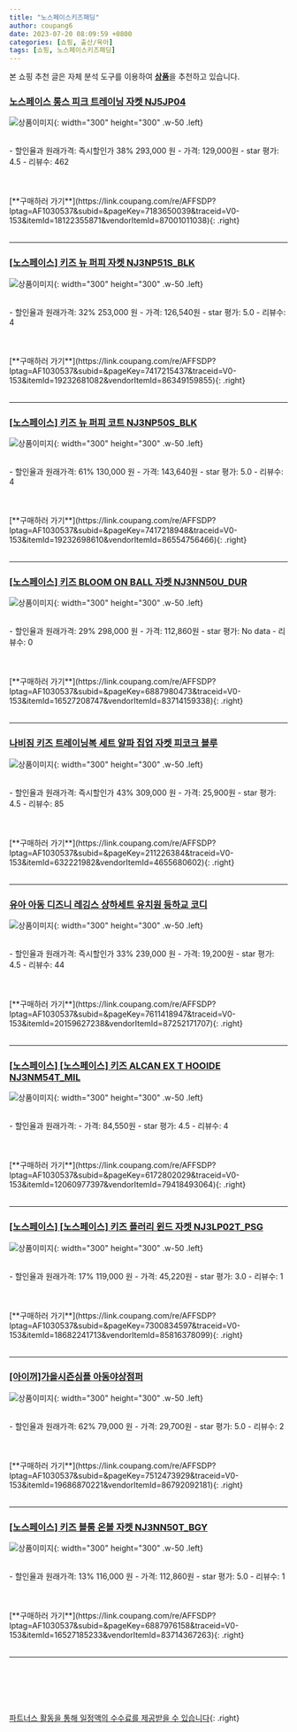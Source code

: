 ```yaml
---
title: "노스페이스키즈패딩"
author: coupang6
date: 2023-07-20 08:09:59 +0800
categories: [쇼핑, 출산/육아]
tags: [쇼핑, 노스페이스키즈패딩]
---
```


본 쇼핑 추천 글은 자체 분석 도구를 이용하여 [**상품**](https://link.coupang.com/a/bao1ui)을 추천하고 있습니다.

### [노스페이스 롱스 피크 트레이닝 자켓 NJ5JP04](https://link.coupang.com/re/AFFSDP?lptag=AF1030537&subid=&pageKey=7183650039&traceid=V0-153&itemId=18122355871&vendorItemId=87001011038)

![상품이미지](https://thumbnail6.coupangcdn.com/thumbnails/remote/230x230ex/image/vendor_inventory/c93e/f6ea92477834dc5b62388773d547e71775c8545d2763fa9e33f8fb3a76f8.jpg){: width="300" height="300" .w-50 .left}


<br>
- 할인율과 원래가격: 즉시할인가 38%  293,000   원
- 가격: 129,000원
- star 평가: 4.5
- 리뷰수: 462
<br>
<br>
<br>
<br>
[**구매하러 가기**](https://link.coupang.com/re/AFFSDP?lptag=AF1030537&subid=&pageKey=7183650039&traceid=V0-153&itemId=18122355871&vendorItemId=87001011038){: .right}
<br>
<br>

---

### [[노스페이스] 키즈 뉴 퍼피 자켓 NJ3NP51S_BLK](https://link.coupang.com/re/AFFSDP?lptag=AF1030537&subid=&pageKey=7417215437&traceid=V0-153&itemId=19232681082&vendorItemId=86349159855)

![상품이미지](https://thumbnail10.coupangcdn.com/thumbnails/remote/230x230ex/image/vendor_inventory/f17d/5474f34927738e4667b1a4bec0f5f363fddafc41700c302cf8b47682687e.jpg){: width="300" height="300" .w-50 .left}


<br>
- 할인율과 원래가격: 32%  253,000   원
- 가격: 126,540원
- star 평가: 5.0
- 리뷰수: 4
<br>
<br>
<br>
<br>
[**구매하러 가기**](https://link.coupang.com/re/AFFSDP?lptag=AF1030537&subid=&pageKey=7417215437&traceid=V0-153&itemId=19232681082&vendorItemId=86349159855){: .right}
<br>
<br>

---

### [[노스페이스] 키즈 뉴 퍼피 코트 NJ3NP50S_BLK](https://link.coupang.com/re/AFFSDP?lptag=AF1030537&subid=&pageKey=7417218948&traceid=V0-153&itemId=19232698610&vendorItemId=86554756466)

![상품이미지](https://thumbnail7.coupangcdn.com/thumbnails/remote/230x230ex/image/vendor_inventory/4767/76927ab7798e4abbf111b32e6596723f32014bf2a01edb62fc40d8ccef11.jpg){: width="300" height="300" .w-50 .left}


<br>
- 할인율과 원래가격: 61%  130,000   원
- 가격: 143,640원
- star 평가: 5.0
- 리뷰수: 4
<br>
<br>
<br>
<br>
[**구매하러 가기**](https://link.coupang.com/re/AFFSDP?lptag=AF1030537&subid=&pageKey=7417218948&traceid=V0-153&itemId=19232698610&vendorItemId=86554756466){: .right}
<br>
<br>

---

### [[노스페이스] 키즈 BLOOM ON BALL 자켓 NJ3NN50U_DUR](https://link.coupang.com/re/AFFSDP?lptag=AF1030537&subid=&pageKey=6887980473&traceid=V0-153&itemId=16527208747&vendorItemId=83714159338)

![상품이미지](https://thumbnail8.coupangcdn.com/thumbnails/remote/230x230ex/image/vendor_inventory/7197/6a9c9915d412ca1e22a40ee2988332c0a18fa473c3e2eeae119e330c5de6.jpg){: width="300" height="300" .w-50 .left}


<br>
- 할인율과 원래가격: 29%  298,000   원
- 가격: 112,860원
- star 평가: No data
- 리뷰수: 0
<br>
<br>
<br>
<br>
[**구매하러 가기**](https://link.coupang.com/re/AFFSDP?lptag=AF1030537&subid=&pageKey=6887980473&traceid=V0-153&itemId=16527208747&vendorItemId=83714159338){: .right}
<br>
<br>

---

### [나비짐 키즈 트레이닝복 세트 알파 집업 자켓 피코크 블루](https://link.coupang.com/re/AFFSDP?lptag=AF1030537&subid=&pageKey=211226384&traceid=V0-153&itemId=632221982&vendorItemId=4655680602)

![상품이미지](https://thumbnail10.coupangcdn.com/thumbnails/remote/230x230ex/image/vendor_inventory/19fe/095aff0a747931b6d18c34976c218cdbecea485005233a87bec77bef870e.jpg){: width="300" height="300" .w-50 .left}


<br>
- 할인율과 원래가격: 즉시할인가 43%  309,000   원
- 가격: 25,900원
- star 평가: 4.5
- 리뷰수: 85
<br>
<br>
<br>
<br>
[**구매하러 가기**](https://link.coupang.com/re/AFFSDP?lptag=AF1030537&subid=&pageKey=211226384&traceid=V0-153&itemId=632221982&vendorItemId=4655680602){: .right}
<br>
<br>

---

### [유아 아동 디즈니 레깅스 상하세트 유치원 등하교 코디](https://link.coupang.com/re/AFFSDP?lptag=AF1030537&subid=&pageKey=7611418947&traceid=V0-153&itemId=20159627238&vendorItemId=87252171707)

![상품이미지](https://thumbnail6.coupangcdn.com/thumbnails/remote/230x230ex/image/vendor_inventory/a048/03372592193992ce4c55ce84ded3b09f844cd710e67fa061fd11be7a9a0b.jpg){: width="300" height="300" .w-50 .left}


<br>
- 할인율과 원래가격: 즉시할인가 33%  239,000   원
- 가격: 19,200원
- star 평가: 4.5
- 리뷰수: 44
<br>
<br>
<br>
<br>
[**구매하러 가기**](https://link.coupang.com/re/AFFSDP?lptag=AF1030537&subid=&pageKey=7611418947&traceid=V0-153&itemId=20159627238&vendorItemId=87252171707){: .right}
<br>
<br>

---

### [[노스페이스] [노스페이스] 키즈 ALCAN EX T HOOIDE NJ3NM54T_MIL](https://link.coupang.com/re/AFFSDP?lptag=AF1030537&subid=&pageKey=6172802029&traceid=V0-153&itemId=12060977397&vendorItemId=79418493064)

![상품이미지](https://thumbnail8.coupangcdn.com/thumbnails/remote/230x230ex/image/vendor_inventory/eff5/cddaba00c10b4426dfdf399b8634235eaa3caaa614b90229aa79986a3f12.jpg){: width="300" height="300" .w-50 .left}


<br>
- 할인율과 원래가격: 
- 가격: 84,550원
- star 평가: 4.5
- 리뷰수: 4
<br>
<br>
<br>
<br>
[**구매하러 가기**](https://link.coupang.com/re/AFFSDP?lptag=AF1030537&subid=&pageKey=6172802029&traceid=V0-153&itemId=12060977397&vendorItemId=79418493064){: .right}
<br>
<br>

---

### [[노스페이스] [노스페이스] 키즈 플러리 윈드 자켓 NJ3LP02T_PSG](https://link.coupang.com/re/AFFSDP?lptag=AF1030537&subid=&pageKey=7300834597&traceid=V0-153&itemId=18682241713&vendorItemId=85816378099)

![상품이미지](https://thumbnail6.coupangcdn.com/thumbnails/remote/230x230ex/image/vendor_inventory/4691/a525ac7f5863a6fedcf44ba55e386f27f4c28f24bd344f9af1cde842601f.jpg){: width="300" height="300" .w-50 .left}


<br>
- 할인율과 원래가격: 17%  119,000   원
- 가격: 45,220원
- star 평가: 3.0
- 리뷰수: 1
<br>
<br>
<br>
<br>
[**구매하러 가기**](https://link.coupang.com/re/AFFSDP?lptag=AF1030537&subid=&pageKey=7300834597&traceid=V0-153&itemId=18682241713&vendorItemId=85816378099){: .right}
<br>
<br>

---

### [[아이꺼]가을시즌심플 아동야상점퍼](https://link.coupang.com/re/AFFSDP?lptag=AF1030537&subid=&pageKey=7512473929&traceid=V0-153&itemId=19686870221&vendorItemId=86792092181)

![상품이미지](https://thumbnail7.coupangcdn.com/thumbnails/remote/230x230ex/image/vendor_inventory/9c79/0767baa2652edc1b5ba21cfa64f5aa1ecf5ee7d9e3a57ff32ee6a6f1ae99.jpg){: width="300" height="300" .w-50 .left}


<br>
- 할인율과 원래가격: 62%  79,000   원
- 가격: 29,700원
- star 평가: 5.0
- 리뷰수: 2
<br>
<br>
<br>
<br>
[**구매하러 가기**](https://link.coupang.com/re/AFFSDP?lptag=AF1030537&subid=&pageKey=7512473929&traceid=V0-153&itemId=19686870221&vendorItemId=86792092181){: .right}
<br>
<br>

---

### [[노스페이스] 키즈 블룸 온볼 자켓 NJ3NN50T_BGY](https://link.coupang.com/re/AFFSDP?lptag=AF1030537&subid=&pageKey=6887976158&traceid=V0-153&itemId=16527185233&vendorItemId=83714367263)

![상품이미지](https://thumbnail8.coupangcdn.com/thumbnails/remote/230x230ex/image/vendor_inventory/2848/23d7ad44f2fcc615f029c17ed4b080fd56f2ca34f9df15870af593b0dd05.jpg){: width="300" height="300" .w-50 .left}


<br>
- 할인율과 원래가격: 13%  116,000   원
- 가격: 112,860원
- star 평가: 5.0
- 리뷰수: 1
<br>
<br>
<br>
<br>
[**구매하러 가기**](https://link.coupang.com/re/AFFSDP?lptag=AF1030537&subid=&pageKey=6887976158&traceid=V0-153&itemId=16527185233&vendorItemId=83714367263){: .right}
<br>
<br>

---
<br><br><br><br><br> [파트너스 활동을 통해 일정액의 수수료를 제공받을 수 있습니다](https://link.coupang.com/a/bao1ui){: .right}